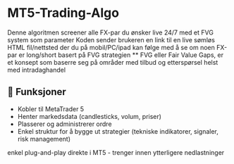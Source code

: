 # MT5-Trading-Algo

Denne algoritmen screener alle FX-par du ønsker live 24/7 med et FVG system som parameter
Koden sender brukeren en link til en live sømløs HTML fil/nettsted der du på mobil/PC/ipad kan følge med å se om noen FX-par er long/short basert på FVG strategien
** FVG eller Fair Value Gaps, er et konsept som baserre seg på områder med tilbud og etterspørsel helst med intradaghandel

## 🚀 Funksjoner
- Kobler til MetaTrader 5 
- Henter markedsdata (candlesticks, volum, priser)
- Plasserer og administrerer ordre
- Enkel struktur for å bygge ut strategier (tekniske indikatorer, signaler, risk management)

enkel plug-and-play direkte i MT5 - trenger innen ytterligere nedlastninger
